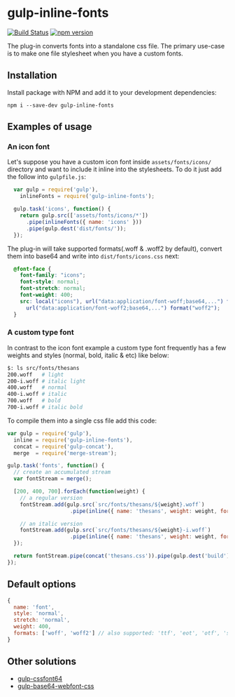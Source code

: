 # gulp-inline-fonts

[![Build Status](https://travis-ci.org/jalkoby/gulp-inline-fonts.svg?branch=master)](https://travis-ci.org/jalkoby/gulp-inline-fonts)
[![npm version](https://badge.fury.io/js/gulp-inline-fonts.svg)](https://badge.fury.io/js/gulp-inline-fonts)

The plug-in converts fonts into a standalone css file. The primary use-case is to make one file stylesheet when you have a custom fonts.

## Installation

Install package with NPM and add it to your development dependencies:

`npm i --save-dev gulp-inline-fonts`

## Examples of usage

### An icon font

Let's suppose you have a custom icon font inside `assets/fonts/icons/` directory and want to include it inline into the stylesheets. To do it just add the follow into `gulpfile.js`:
```js
  var gulp = require('gulp'),
    inlineFonts = require('gulp-inline-fonts');

  gulp.task('icons', function() {
    return gulp.src(['assets/fonts/icons/*'])
      .pipe(inlineFonts({ name: 'icons' }))
      .pipe(gulp.dest('dist/fonts/'));
  });
```
The plug-in will take supported formats(.woff & .woff2 by default), convert them into base64 and write into `dist/fonts/icons.css` next:

```css
  @font-face {
    font-family: "icons";
    font-style: normal;
    font-stretch: normal;
    font-weight: 400;
    src: local("icons"), url("data:application/font-woff;base64,...") format("woff"),
      url("data:application/font-woff2;base64,...") format("woff2");
  }
```

### A custom type font

In contrast to the icon font example a custom type font frequently has a few weights and styles (normal, bold,
italic & etc) like below:

```bash
$: ls src/fonts/thesans
200.woff   # light
200-i.woff # italic light
400.woff   # normal
400-i.woff # italic
700.woff   # bold
700-i.woff # italic bold
```

To compile them into a single css file add this code:

```js
var gulp = require('gulp'),
  inline = require('gulp-inline-fonts'),
  concat = require('gulp-concat'),
  merge  = require('merge-stream');

gulp.task('fonts', function() {
  // create an accumulated stream
  var fontStream = merge();

  [200, 400, 700].forEach(function(weight) {
    // a regular version
    fontStream.add(gulp.src(`src/fonts/thesans/${weight}.woff`)
                    .pipe(inline({ name: 'thesans', weight: weight, formats: ['woff'] })));

    // an italic version
    fontStream.add(gulp.src(`src/fonts/thesans/${weight}-i.woff`)
                    .pipe(inline({ name: 'thesans', weight: weight, formats: ['woff'], style: 'italic' })));
  });

  return fontStream.pipe(concat('thesans.css')).pipe(gulp.dest('build'));
});
```

## Default options
```js
{
  name: 'font',
  style: 'normal',
  stretch: 'normal',
  weight: 400,
  formats: ['woff', 'woff2'] // also supported: 'ttf', 'eot', 'otf', 'svg'
}
```

## Other solutions
- [gulp-cssfont64](https://github.com/247even/gulp-cssfont64/tree/master/test)
- [gulp-base64-webfont-css](https://github.com/ygoto3/gulp-base64-webfont-css)
